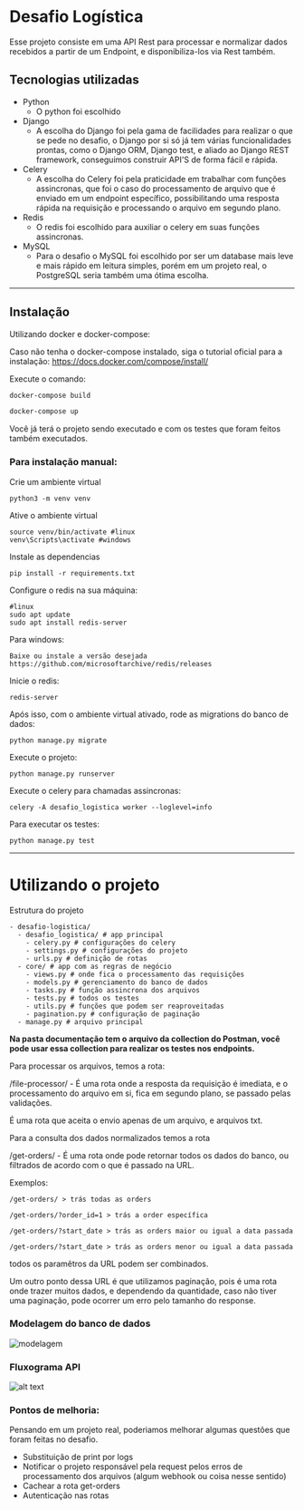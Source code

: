 
# Desafio Logística

Esse projeto consiste em uma API Rest para processar e normalizar dados recebidos a partir de um Endpoint, e disponibiliza-los via Rest também.


## Tecnologias utilizadas

- Python
   - O python foi escolhido 
- Django
    - A escolha do Django foi pela gama de facilidades para realizar o que se pede no desafio, o Django por si só já tem várias funcionalidades prontas, como o Django ORM, Django test, e aliado ao Django REST framework, conseguimos construir API'S de forma fácil e rápida.
- Celery
    - A escolha do Celery foi pela praticidade em trabalhar com funções assincronas, que foi o caso do processamento de arquivo que é enviado em um endpoint específico, possibilitando uma resposta rápida na requisição e processando o arquivo em segundo plano.
- Redis
    - O redis foi escolhido para auxiliar o celery em suas funções assincronas.
- MySQL
    - Para o desafio o MySQL foi escolhido por ser um database mais leve e mais rápido em leitura simples, porém em um projeto real, o PostgreSQL seria também uma ótima escolha.

---

## Instalação

Utilizando docker e docker-compose:

Caso não tenha o docker-compose instalado, siga o tutorial oficial para a instalação: https://docs.docker.com/compose/install/

Execute o comando:

```sh
docker-compose build
```

```sh
docker-compose up
```

Você já terá o projeto sendo executado e com os testes que foram feitos também executados.

### Para instalação manual:

Crie um ambiente virtual

```
python3 -m venv venv
```

Ative o ambiente virtual

```
source venv/bin/activate #linux
venv\Scripts\activate #windows
```

Instale as dependencias

```
pip install -r requirements.txt
```

Configure o redis na sua máquina:

```
#linux
sudo apt update
sudo apt install redis-server
```

Para windows:
```
Baixe ou instale a versão desejada
https://github.com/microsoftarchive/redis/releases
```

Inicie o redis:
```
redis-server
```

Após isso, com o ambiente virtual ativado, rode as migrations do banco de dados:

```
python manage.py migrate
```

Execute o projeto:
```
python manage.py runserver
```

Execute o celery para chamadas assincronas:
```
celery -A desafio_logistica worker --loglevel=info
```

Para executar os testes:
```
python manage.py test
```
---

# Utilizando o projeto


Estrutura do projeto
```
- desafio-logistica/
  - desafio_logistica/ # app principal
    - celery.py # configurações do celery
    - settings.py # configurações do projeto
    - urls.py # definição de rotas
  - core/ # app com as regras de negócio
    - views.py # onde fica o processamento das requisições
    - models.py # gerenciamento do banco de dados
    - tasks.py # função assincrona dos arquivos
    - tests.py # todos os testes
    - utils.py # funções que podem ser reaproveitadas
    - pagination.py # configuração de paginação
  - manage.py # arquivo principal

```

<b>Na pasta documentação tem o arquivo da collection do Postman, você pode usar essa collection para realizar os testes nos endpoints.</b>

Para processar os arquivos, temos a rota:


/file-processor/ - É uma rota onde a resposta da requisição é imediata, e o processamento do arquivo em si, fica em segundo plano, se passado pelas validações.

É uma rota que aceita o envio apenas de um arquivo, e arquivos txt.


Para a consulta dos dados normalizados temos a rota

/get-orders/ - É uma rota onde pode retornar todos os dados do banco, ou filtrados de acordo com o que é passado na URL.

Exemplos:

```/get-orders/ > trás todas as orders```

```/get-orders/?order_id=1 > trás a order específica```

```/get-orders/?start_date > trás as orders maior ou igual a data passada```

```/get-orders/?start_date > trás as orders menor ou igual a data passada```

todos os paramêtros da URL podem ser combinados.

Um outro ponto dessa URL é que utilizamos paginação, pois é uma rota onde trazer muitos dados, e dependendo da quantidade, caso não tiver uma paginação, pode ocorrer um erro pelo tamanho do response.

### Modelagem do banco de dados
![modelagem](documentacao/modelagem.png)

### Fluxograma API
![alt text](documentacao/fluxograma.png)

### Pontos de melhoria:
Pensando em um projeto real, poderiamos melhorar algumas questões que foram feitas no desafio.

- Substituição de print por logs
- Notificar o projeto responsável pela request pelos erros de processamento dos arquivos (algum webhook ou coisa nesse sentido)
- Cachear a rota get-orders
- Autenticação nas rotas
